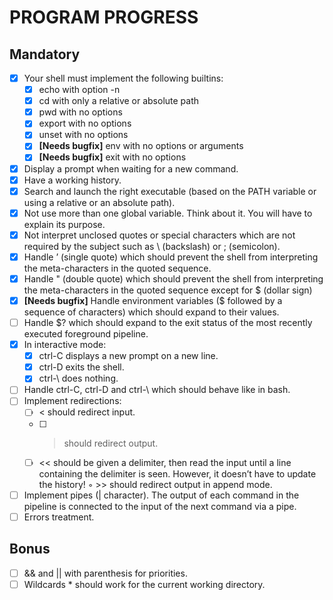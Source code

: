 # PROGRAM PROGRESS

## Mandatory

- [x] Your shell must implement the following builtins:
	- [x] echo with option -n
	- [x] cd with only a relative or absolute path
	- [x] pwd with no options
	- [x] export with no options
	- [x] unset with no options
	- [x] **[Needs bugfix]** env with no options or arguments
	- [x] **[Needs bugfix]** exit with no options
- [x] Display a prompt when waiting for a new command.
- [x] Have a working history.
- [x] Search and launch the right executable (based on the PATH variable or using a relative or an absolute path).
- [x] Not use more than one global variable. Think about it. You will have to explain its purpose.
- [x] Not interpret unclosed quotes or special characters which are not required by the subject such as \ (backslash) or ; (semicolon).
- [x] Handle ’ (single quote) which should prevent the shell from interpreting the meta-characters in the quoted sequence.
- [x] Handle " (double quote) which should prevent the shell from interpreting the meta-characters in the quoted sequence except for $ (dollar sign)
- [x] **[Needs bugfix]** Handle environment variables ($ followed by a sequence of characters) which should expand to their values.
- [ ] Handle $? which should expand to the exit status of the most recently executed foreground pipeline.
- [x] In interactive mode:
	- [x] ctrl-C displays a new prompt on a new line.
	- [x] ctrl-D exits the shell.
	- [x] ctrl-\ does nothing.
- [ ] Handle ctrl-C, ctrl-D and ctrl-\ which should behave like in bash.
- [ ] Implement redirections:
	- [ ] < should redirect input.
	- [ ] > should redirect output.
	- [ ] << should be given a delimiter, then read the input until a line containing the delimiter is seen. However, it doesn’t have to update the history!
	◦ >> should redirect output in append mode.
- [ ] Implement pipes (| character). The output of each command in the pipeline is connected to the input of the next command via a pipe.
- [ ] Errors treatment.

## Bonus

- [ ] && and || with parenthesis for priorities.
- [ ] Wildcards * should work for the current working directory.